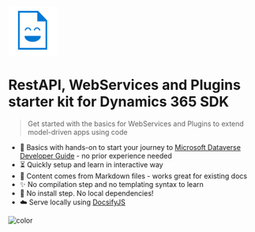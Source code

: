 <img src="assets/docs_face.png" height="100px"/>

<h1 id="cover-heading">
  RestAPI, WebServices and Plugins starter kit for Dynamics 365 SDK
</h1>

>Get started with the basics for WebServices and Plugins to extend model-driven apps using code

- :nut_and_bolt: Basics with hands-on to start your journey to [Microsoft Dataverse Developer Guide](https://learn.microsoft.com/en-us/power-apps/developer/data-platform/overview) - no prior experience needed
- :hourglass_flowing_sand: Quickly setup and learn in interactive way
- :open_file_folder: Content comes from Markdown files - works great for existing docs
- :sparkles: No compilation step and no templating syntax to learn
- :pushpin: No install step. No local dependencies!
- :cloud: Serve locally using [DocsifyJS](https://docsify.js.org/)

![color](#eeefef)
